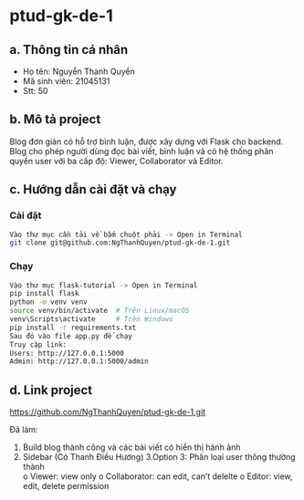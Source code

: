# ptud-gk-de-1

## a. Thông tin cá nhân  
- Họ tên: Nguyễn Thanh Quyền
- Mã sinh viên: 21045131
- Stt: 50
## b. Mô tả project 
Blog đơn giản có hỗ trợ bình luận, được xây dựng với Flask cho backend. Blog cho phép người dùng đọc bài viết, bình luận và có hệ thống phân quyền user với ba cấp độ: Viewer, Collaborator và Editor.
## c. Hướng dẫn cài đặt và chạy
### Cài đặt  
```bash
Vào thư mục cần tải về bấm chuột phải -> Open in Terminal
git clone git@github.com:NgThanhQuyen/ptud-gk-de-1.git
```
### Chạy
```bash
Vào thư mục flask-tutorial -> Open in Terminal
pip install flask
python -m venv venv
source venv/bin/activate  # Trên Linux/macOS
venv\Scripts\activate     # Trên Windows
pip install -r requirements.txt
Sau đó vào file app.py để chạy
Truy cập link:
Users: http://127.0.0.1:5000
Admin: http://127.0.0.1:5000/admin
```
## d. Link project
https://github.com/NgThanhQuyen/ptud-gk-de-1.git

Đã làm:
1. Build blog thành công và các bài viết có hiển thị hành ảnh
2. Sidebar (Có Thanh Điều Hướng)
3.Option 3: Phân loại user thông thường thành  
o Viewer: view only 
o Collaborator: can edit, can’t delelte 
o Editor: view, edit, delete permission
